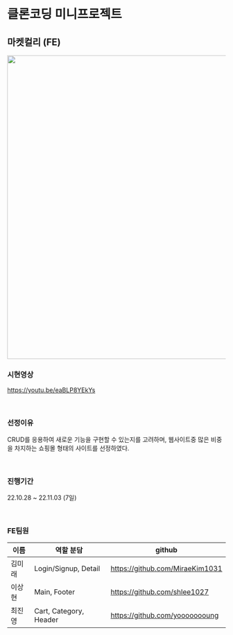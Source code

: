 # 클론코딩 미니프로젝트
## 마켓컬리 (FE)

<img src="https://user-images.githubusercontent.com/113872386/201150446-25520af4-ebe5-4ec5-94b8-55c39c3887cd.png"  width="700">

### 시현영상
https://youtu.be/eaBLP8YEkYs

<br>

### 선정이유
CRUD를 응용하여 새로운 기능을 구현할 수 있는지를 고려하며,
웹사이트중 많은 비중을 차지하는 쇼핑몰 형태의 사이트를 선정하였다.

<br>

### 진행기간
22.10.28 ~ 22.11.03 (7일)

<br>

### FE팀원
|이름|역할 분담|github|
|------|---|---|
|김미래|Login/Signup, Detail|https://github.com/MiraeKim1031|
|이상현|Main, Footer|https://github.com/shlee1027|
|최진영|Cart, Category, Header|https://github.com/yoooooooung|

